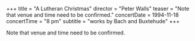 +++
title = "A Lutheran Christmas"
director = "Peter Walls"
teaser = "Note that venue and time need to be confirmed."
concertDate = 1994-11-18
concertTime = "8 pm"
subtitle = "works by Bach and Buxtehude"
+++

Note that venue and time need to be confirmed.
